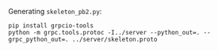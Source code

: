 Generating `skeleton_pb2.py`:

    pip install grpcio-tools
    python -m grpc.tools.protoc -I../server --python_out=. --grpc_python_out=. ../server/skeleton.proto
